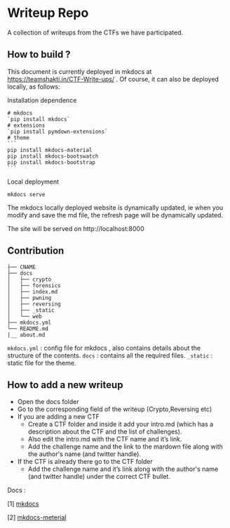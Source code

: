 # Writeup Repo

A collection of writeups from the CTFs we have participated.

## How to build ?


This document is currently deployed in mkdocs at https://teamshakti.in/CTF-Write-ups/ . Of course, it can also be deployed locally, as follows:

Installation dependence

    # mkdocs
    `pip install mkdocs`
    # extensions
    `pip install pymdown-extensions`
    # theme
    ```
    pip install mkdocs-material
    pip install mkdocs-bootswatch
    pip install mkdocs-bootstrap
    ```
Local deployment

    mkdocs serve

The mkdocs locally deployed website is dynamically updated, ie when you modify and save the md file, the refresh page will be dynamically updated.

<!-- Generating the site locally  -->

<!--     # generate static file in site/ -->
<!--     mkdocs build -->
    
<!-- The generated webpage will be in `site/` folder -->

<!-- ### Using Docker  -->

<!-- After installing docker on your machine  -->

<!-- Just run  -->

<!--     docker pull squidfunk/mkdocs-material -->
<!--     docker run --rm -it -p 8000:8000 -v ${PWD}:/docs squidfunk/mkdocs-material -->
    
The site will be served on http://localhost:8000


## Contribution

    ├── CNAME
    ├── docs
    │   ├── crypto
    │   ├── forensics
    │   ├── index.md
    │   ├── pwning
    │   ├── reversing
    │   ├── _static
    │   └── web
    ├── mkdocs.yml
    └── README.md
    |__ about.md

`mkdocs.yml` : config file for mkdocs , also contains details about the structure of the contents.
`docs` : contains all the required files.
`_static` : static file for the theme.

## How to add a new writeup

- Open the docs folder
- Go to the corresponding field of the writeup (Crypto,Reversing etc)
- If you are adding a new CTF
    - Create a CTF folder and inside it add your intro.md (which has a description about the CTF and the list of challenges).
    - Also edit the intro.md with the CTF name and it’s link.
    - Add the challenge name and the link to the mardown file along with the author's name (and twitter handle).
- If the CTF is already there go to the CTF folder
	- Add the challenge name and it’s link along with the author's name (and twitter handle) under the correct CTF bullet.



Docs :

[1] [mkdocs](https://www.mkdocs.org/#mkdocs) 

[2] [mkdocs-meterial](https://squidfunk.github.io/mkdocs-material/)
    


    

